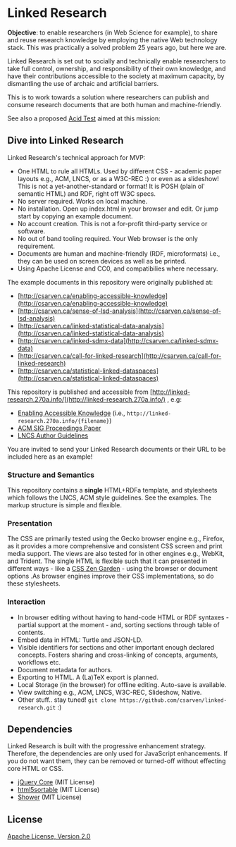 # Linked Research

**Objective**: to enable researchers (in Web Science for example), to share and
reuse research knowledge by employing the native Web technology stack. This was
practically a solved problem 25 years ago, but here we are.

Linked Research is set out to socially and technically enable researchers to
take full control, ownership, and responsibility of their own knowledge, and
have their contributions accessible to the society at maximum capacity, by
dismantling the use of archaic and artificial barriers.

This is to work towards a solution where researchers can publish and consume
research documents that are both human and machine-friendly.

See also a proposed [Acid Test](http://csarven.ca/enabling-accessible-knowledge#acid-test)
aimed at this mission:

## Dive into Linked Research

Linked Research's technical approach for MVP:

* One HTML to rule all HTMLs. Used by different CSS - academic paper layouts 
e.g., ACM, LNCS, or as a W3C-REC :) or even as a slideshow! This is not a
yet-another-standard or format! It is POSH (plain ol' semantic HTML) and RDF,
right off W3C specs.
* No server required. Works on local machine.
* No installation. Open up index.html in your browser and edit. Or jump start by
copying an example document.
* No account creation. This is not a for-profit third-party service or software.
* No out of band tooling required. Your Web browser is the only requirement.
* Documents are human and machine-friendly (RDF, microformats)
i.e., they can be used on screen devices as well as be printed.
* Using Apache License and CC0, and compatibilies where necessary.

The example documents in this repository were originally published at:

* [http://csarven.ca/enabling-accessible-knowledge](http://csarven.ca/enabling-accessible-knowledge)
* [http://csarven.ca/sense-of-lsd-analysis](http://csarven.ca/sense-of-lsd-analysis)
* [http://csarven.ca/linked-statistical-data-analysis](http://csarven.ca/linked-statistical-data-analysis)
* [http://csarven.ca/linked-sdmx-data](http://csarven.ca/linked-sdmx-data)
* [http://csarven.ca/call-for-linked-research](http://csarven.ca/call-for-linked-research)
* [http://csarven.ca/statistical-linked-dataspaces](http://csarven.ca/statistical-linked-dataspaces)

This repository is published and accessible from [http://linked-research.270a.info/](http://linked-research.270a.info/)
, e.g:

* [Enabling Accessible Knowledge](http://linked-research.270a.info/enabling-accessible-knowledge.html)
(i.e., `http://linked-research.270a.info/{filename}`)
* [ACM SIG Proceedings Paper](http://linked-research.270a.info/acm-sigproc-sp.html)
* [LNCS Author Guidelines](http://linked-research.270a.info/lncs-splnproc.html)

You are invited to send your Linked Research documents or their URL to be
included here as an example!


### Structure and Semantics

This repository contains a **single** HTML+RDFa template, and stylesheets which 
follows the LNCS, ACM style guidelines. See the examples. The markup structure 
is simple and flexible.

### Presentation

The CSS are primarily tested using the Gecko browser engine e.g., Firefox, as it
provides a more comprehensive and consistent CSS screen and print media support.
The views are also tested for in other engines e.g., WebKit, and Trident. The
single HTML is flexible such that it can presented in different ways - like a
[CSS Zen Garden](http://csszengarde.com/) - using the browser or document options
.As browser engines improve their CSS implementations, so do these stylesheets.

### Interaction

* In browser editing without having to hand-code HTML or RDF syntaxes - partial
support at the moment - and, sorting sections through table of contents.
* Embed data in HTML: Turtle and JSON-LD.
* Visible identifiers for sections and other important enough declared concepts.
Fosters sharing and cross-linking of concepts, arguments, workflows etc.
* Document metadata for authors.
* Exporting to HTML. A (La)TeX export is planned.
* Local Storage (in the browser) for offline editing. Auto-save is available.
* View switching e.g., ACM, LNCS, W3C-REC, Slideshow, Native.
* Other stuff.. stay tuned! `git clone https://github.com/csarven/linked-research.git`
:)

## Dependencies

Linked Research is built with the progressive enhancement strategy. Therefore, the dependencies are only used for JavaScript enhancements. If you do not want them, they can be removed or turned-off without effecting core HTML or CSS.

* [jQuery Core](http://jquery.com/) (MIT License)
* [html5sortable](https://github.com/voidberg/html5sortable) (MIT License)
* [Shower](https://github.com/shower/shower) (MIT License)

## License
[Apache License, Version 2.0](http://www.apache.org/licenses/LICENSE-2.0)
